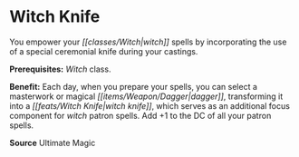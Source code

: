 ﻿---
cssclass: [feats]

---
# Witch Knife

You empower your _[[classes/Witch|witch]]_ spells by incorporating the use of a special ceremonial knife during your castings.

**Prerequisites:** _Witch_ class.

**Benefit:** Each day, when you prepare your spells, you can select a masterwork or magical _[[items/Weapon/Dagger|dagger]]_, transforming it into a _[[feats/Witch Knife|witch knife]]_, which serves as an additional focus component for _witch_ patron spells. Add +1 to the DC of all your patron spells.

**Source** Ultimate Magic